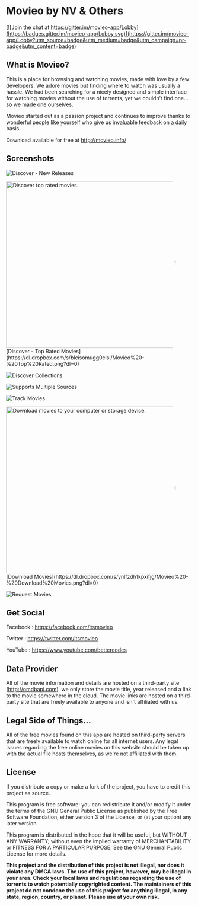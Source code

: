 # Movieo by NV & Others

[![Join the chat at https://gitter.im/movieo-app/Lobby](https://badges.gitter.im/movieo-app/Lobby.svg)](https://gitter.im/movieo-app/Lobby?utm_source=badge&utm_medium=badge&utm_campaign=pr-badge&utm_content=badge)

## What is Movieo?

This is a place for browsing and watching movies, made with love by a few developers. We adore movies but finding where to watch was usually a hassle. We had been searching for a nicely designed and simple interface for watching movies without the use of torrents, yet we couldn’t find one… so we made one ourselves.

Movieo started out as a passion project and continues to improve thanks to wonderful people like yourself who give us invaluable feedback on a daily basis.

Download available for free at http://movieo.info/

## Screenshots

![Discover - New Releases](https://dl.dropbox.com/s/8e9eej5472ug746/Movieo%20-%20New%20Releases.png?dl=0)

<img width="450" align="middle" src="" alt="Discover top rated movies.">
![Discover - Top Rated Movies](https://dl.dropbox.com/s/blcisomugg0clsl/Movieo%20-%20Top%20Rated.png?dl=0)

![Discover Collections](https://dl.dropbox.com/s/f7nxnu52q2speoa/Movieo%20-%20Collections.png?dl=0)

![Supports Multiple Sources](https://dl.dropbox.com/s/elcgjm5bc4ath52/Movieo%20-%20Available%20Streams.png?dl=0)

![Track Movies](https://dl.dropbox.com/s/je9y9ssncj8mt42/Movieo%20-%20Library.png?dl=0)

<img width="450" align="middle" src="" alt="Download movies to your computer or storage device.">
![Download Movies](https://dl.dropbox.com/s/ynlfzdh1kpxifjg/Movieo%20-%20Download%20Movies.png?dl=0)

![Request Movies](ttps://dl.dropbox.com/s/v4fcg12fiil0dah/Movieo%20-%20Request%20Movie.png?dl=0)

## Get Social

Facebook : https://facebook.com/itsmovieo

Twitter : https://twitter.com/itsmovieo

YouTube : https://www.youtube.com/bettercodes

## Data Provider

All of the movie information and details are hosted on a third-party site (http://omdbapi.com), we only store the movie title, year released and a link to the movie somewhere in the cloud. The movie links are hosted on a third-party site that are freely available to anyone and isn't affiliated with us.

## Legal Side of Things...
All of the free movies found on this app are hosted on third-party servers that are freely available to watch online for all internet users. Any legal issues regarding the free online movies on this website should be taken up with the actual file hosts themselves, as we're not affiliated with them.

## License
If you distribute a copy or make a fork of the project, you have to credit this project as source.

This program is free software: you can redistribute it and/or modify it under the terms of the GNU General Public License as published by the Free Software Foundation, either version 3 of the License, or (at your option) any later version.

This program is distributed in the hope that it will be useful, but WITHOUT ANY WARRANTY; without even the implied warranty of MERCHANTABILITY or FITNESS FOR A PARTICULAR PURPOSE. See the GNU General Public License for more details.

**This project and the distribution of this project is not illegal, nor does it violate any DMCA laws. The use of this project, however, may be illegal in your area. Check your local laws and regulations regarding the use of torrents to watch potentially copyrighted content. The maintainers of this project do not condone the use of this project for anything illegal, in any state, region, country, or planet. Please use at your own risk.**
